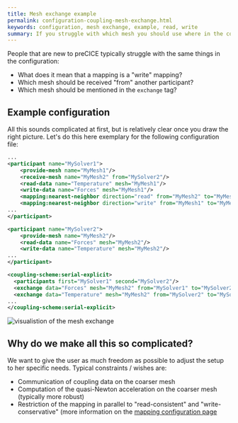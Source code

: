 ```yaml
---
title: Mesh exchange example
permalink: configuration-coupling-mesh-exchange.html
keywords: configuration, mesh exchange, example, read, write
summary: If you struggle with which mesh you should use where in the configuration and whether a mapping is read or write, you might find this example helpful. 
---
```


People that are new to preCICE typically struggle with the same things in the configuration:

* What does it mean that a mapping is a "write" mapping?
* Which mesh should be received "from" another participant?
* Which mesh should be mentioned in the `exchange` tag?

## Example configuration

All this sounds complicated at first, but is relatively clear once you draw the right picture. Let's do this here exemplary for the following configuration file:

```xml
...
<participant name="MySolver1"> 
    <provide-mesh name="MyMesh1"/> 
    <receive-mesh name="MyMesh2" from="MySolver2"/> 
    <read-data name="Temperature" mesh="MyMesh1"/> 
    <write-data name="Forces" mesh="MyMesh1"/> 
    <mapping:nearest-neighbor direction="read" from="MyMesh2" to="MyMesh1" constraint="consistent"/>
    <mapping:nearest-neighbor direction="write" from="MyMesh1" to="MyMesh2" constraint="conservative"/>
...
</participant>

<participant name="MySolver2"> 
    <provide-mesh name="MyMesh2"/> 
    <read-data name="Forces" mesh="MyMesh2"/> 
    <write-data name="Temperature" mesh="MyMesh2"/> 
...
</participant>

<coupling-scheme:serial-explicit>
  <participants first="MySolver1" second="MySolver2"/>
  <exchange data="Forces" mesh="MyMesh2" from="MySolver1" to="MySolver2"/>
  <exchange data="Temperature" mesh="MyMesh2" from="MySolver2" to="MySolver1"/>
...
</coupling-scheme:serial-explicit>
```

![visualistion of the mesh exchange](images/docs/configuration-mesh-exchange.png)

## Why do we make all this so complicated?

We want to give the user as much freedom as possible to adjust the setup to her specific needs. Typical constraints / wishes are:

* Communication of coupling data on the coarser mesh
* Computation of the quasi-Newton acceleration on the coarser mesh (typically more robust)
* Restriction of the mapping in parallel to "read-consistent" and "write-conservative" (more information on the [mapping configuration page](configuration-mapping.html#restrictions-for-parallel-participants)
